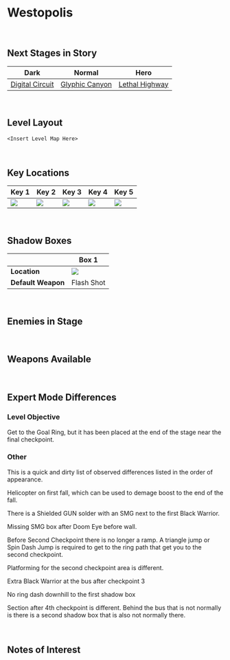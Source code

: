 # Westopolis

<br />

## Next Stages in Story
|Dark|Normal|Hero|
|--|--|--|
|[Digital Circuit](/Levels/DigitalCircuit)|[Glyphic Canyon](/Levels/GlyphicCanyon)|[Lethal Highway](/Levels/LethalHighway)|

<br />

## Level Layout
```
<Insert Level Map Here>
```

<br />

## Key Locations
|Key 1|Key 2|Key 3|Key 4|Key 5|
|--|--|--|--|--|
|[ ![](/img/Westopolis/Westopolis-Key1.png) ](/img/Westopolis/Westopolis-Key1.png)|[ ![](/img/Westopolis/Westopolis-Key2.png) ](/img/Westopolis/Westopolis-Key2.png)|[ ![](/img/Westopolis/Westopolis-Key3.png) ](/img/Westopolis/Westopolis-Key3.png)|[ ![](/img/Westopolis/Westopolis-Key4.png) ](/img/Westopolis/Westopolis-Key4.png)|[ ![](/img/Westopolis/Westopolis-Key5.png) ](/img/Westopolis/Westopolis-Key5.png)|

<br />

## Shadow Boxes
| |Box 1|
|-|-|
|__Location__|[ ![](/img/Westopolis/WestopolisShadowBox1.png) ](/img/Westopolis/WestopolisShadowBox1.png)|
|__Default Weapon__|Flash Shot|

<br />

## Enemies in Stage

<br />

## Weapons Available

<br />

## Expert Mode Differences

### Level Objective
Get to the Goal Ring, but it has been placed at the end of the stage near the final checkpoint.

### Other
This is a quick and dirty list of observed differences listed in the order of appearance.

Helicopter on first fall, which can be used to demage boost to the end of the fall.

There is a Shielded GUN solder with an SMG next to the first Black Warrior.

Missing SMG box after Doom Eye before wall.

Before Second Checkpoint there is no longer a ramp.  A triangle jump or Spin Dash Jump is required to get to the ring path that get you to the second checkpoint.

Platforming for the second checkpoint area is different.

Extra Black Warrior at the bus after checkpoint 3

No ring dash downhill to the first shadow box

Section after 4th checkpoint is different.  Behind the bus that is not normally is there is a second shadow box that is also not normally there.

<br />

## Notes of Interest

<br />